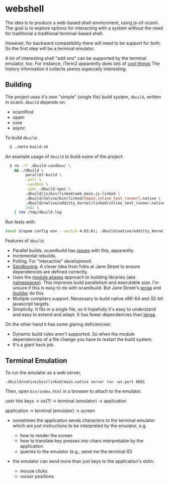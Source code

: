 # webshell

The idea is to produce a web-based shell environment, using js-of-ocaml. The
goal is to explore options for interacting with a system without the need for
traditional a traditional terminal-based shell.

However, for backward compatibility there will need to be support for both. So
the first step will be a terminal emulator.

A lot of interesting shell "add ons" can be supported by the terminal emulator,
too. For instance, iTerm2 apparently does lots of [cool
things](https://iterm2.com/features.html) The history information it collects
seems especially interesting.

## Building

The project uses it's own "simple" (single file) build system, `dbuild`,
written in ocaml. `dbuild` depends on:
- ocamlfind
- opam
- core
- async

To build `dbuild`:

```bash
  $ ./meta-build.sh
```

An example usage of `dbuild` to build some of the project:

```bash
  $ rm -rf .dbuild-sandbox/ \
    && ./dbuild \
         parallel-build \
         -poll \
         -sandbox \
         -spec .dbuild-spec \
         .dbuild/js/bin/linked/web_main.js-linked \
         .dbuild/native/bin/linked/{main,inline_test_runner}.native \
         .dbuild/native/odditty_kernel/linked/inline_test_runner.native \
         2>&1 \
    | tee /tmp/dbuild.log
```

Run tests with:

```bash
(eval $(opam config env --switch 4.03.0); .dbuild/native/odditty_kernel/linked/inline_test_runner.native inline-test-runner odditty_kernel -verbose)
```

Features of `dbuild`:
- Parallel builds. ocamlbuild has
  [issues](https://caml.inria.fr/mantis/view.php?id=5754) with this,
  apparently.
- Incremental rebuilds.
- Polling. For "interactive" development.
- [Sandboxing](https://github.com/janestreet/jenga/blob/master/lib/sandbox.mli).
  A clever idea from folks at Jane Street to ensure dependencies are defined
  correctly.
- Uses the [module
  aliases](https://caml.inria.fr/pub/docs/manual-ocaml/extn.html#sec235)
  approach to building libraries (aka
  [namespaces](https://blogs.janestreet.com/better-namespaces-through-module-aliases/)).
  This improves build parallelism and executable size.  I'm unsure if this is
  easy to do with ocamlbuild. But Jane Street's
  [jenga](https://github.com/janestreet/jenga-rules/blob/master/lib/root.ml) and
  [jbuilder](https://github.com/janestreet/jbuilder/blob/master/src/gen_rules.ml)
  do this.
- Multiple compilers support. Necessary to build native x86-64 and 32-bit
  javascript targets.
- Simplicity. It fits in a single file, so it hopefully it's easy to understand
  and easy to extend and adapt. It has fewer dependencies than
  [jenga](https://github.com/janestreet/jenga).

On the other hand it has some glaring deficiencies:
- Dynamic build rules aren't supported. So when the module dependencies of a
  file change you have to restart the build system.
- It's a giant hack job.

## Terminal Emulation

To run the emulator as a web server,

```
.dbuild/native/bin/linked/main.native server run -ws-port 8081
```

Then, open `bin/index.html` in a browser to attach to the emulator.

user hits keys -> os(?) -> terminal (emulator) -> application

application -> terminal (emulator) -> screen

- sometimes the application sends characters to the terminal emulator which are just
  instructions to be interpreted by the emulator, e.g.
   - how to render the screen
   - how to translate key presses into chars interpretable by the application
   - queries to the emulator (e.g., send me the terminal ID)

- the emulator can send more than just keys to the application's stdin:
   - mouse clicks
   - cursor positions
